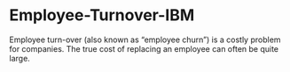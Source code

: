 # Employee-Turnover-IBM
Employee turn-over (also known as “employee churn”) is a costly problem for companies. The true cost of replacing an employee can often be quite large.
